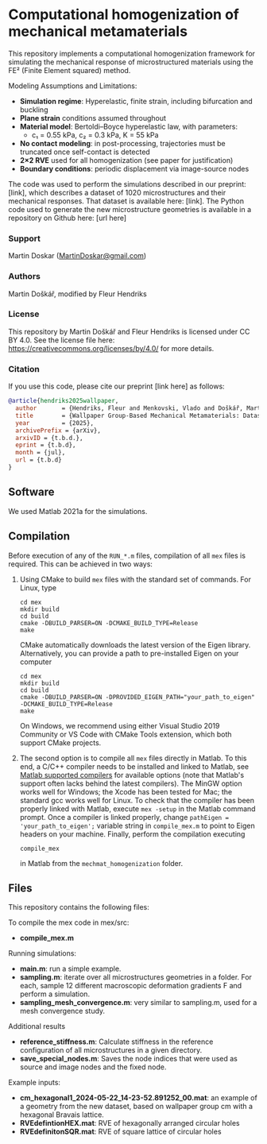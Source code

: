 # Computational homogenization of mechanical metamaterials
This repository implements a computational homogenization framework for simulating the mechanical response of microstructured materials using the FE² (Finite Element squared) method.

Modeling Assumptions and Limitations:
- **Simulation regime**: Hyperelastic, finite strain, including bifurcation and buckling
- **Plane strain** conditions assumed throughout
- **Material model**: Bertoldi–Boyce hyperelastic law, with parameters:
  - c₁ = 0.55 kPa, c₂ = 0.3 kPa, K = 55 kPa
- **No contact modeling**: in post-processing, trajectories must be truncated once self-contact is detected
- **2×2 RVE** used for all homogenization (see paper for justification)
- **Boundary conditions**: periodic displacement via image-source nodes

The code was used to perform the simulations described in our preprint: [link], which describes a dataset of 1020 microstructures and their mechanical responses. That dataset is available here: [link].
The Python code used to generate the new microstructure geometries is available in a repository on Github here: [url here]

### Support
Martin Doskar (MartinDoskar@gmail.com)

### Authors
Martin Doškář, modified by Fleur Hendriks

### License
This repository by Martin Doškář and Fleur Hendriks is licensed under CC BY 4.0. See the license file here: https://creativecommons.org/licenses/by/4.0/ for more details.

### Citation
If you use this code, please cite our preprint [link here] as follows:

```bibtex
@article{hendriks2025wallpaper,
  author       = {Hendriks, Fleur and Menkovski, Vlado and Doškář, Martin and Geers, Marc and Rokoš, Ondřej},
  title        = {Wallpaper Group-Based Mechanical Metamaterials: Dataset Including Mechanical Responses},
  year         = {2025},
  archivePrefix = {arXiv},
  arxivID = {t.b.d.},
  eprint = {t.b.d},
  month = {jul},
  url = {t.b.d}
}
```

## Software
We used Matlab 2021a for the simulations.

## Compilation

Before execution of any of the `RUN_*.m` files, compilation of all `mex` files is required. This can be achieved in two ways:

1. Using CMake to build `mex` files with the standard set of commands. For Linux, type
    ```
    cd mex
    mkdir build
    cd build
    cmake -DBUILD_PARSER=ON -DCMAKE_BUILD_TYPE=Release
    make
    ```
    CMake automatically downloads the latest version of the Eigen library. Alternatively, you can provide a path to pre-installed Eigen on your computer
    ```
    cd mex
    mkdir build
    cd build
    cmake -DBUILD_PARSER=ON -DPROVIDED_EIGEN_PATH="your_path_to_eigen" -DCMAKE_BUILD_TYPE=Release
    make
    ```
    On Windows, we recommend using either Visual Studio 2019 Community or VS Code with CMake Tools extension, which both support CMake projects.

2. The second option is to compile all `mex` files directly in Matlab. To this end, a C/C++ compiler needs to be installed and linked to Matlab, see [Matlab supported compilers](https://www.mathworks.com/support/compilers.html) for available options (note that Matlab's support often lacks behind the latest compilers). The MinGW option works well for Windows; the Xcode has been tested for Mac; the standard gcc works well for Linux. To check that the compiler has been properly linked with Matlab, execute `mex -setup` in the Matlab command prompt.
Once a compiler is linked properly, change `pathEigen = 'your_path_to_eigen';` variable string in `compile_mex.m` to point to Eigen headers on your machine. Finally, perform the compilation executing
    ```
    compile_mex
    ```
    in Matlab from the `mechmat_homogenization` folder.

## Files
This repository contains the following files:

To compile the mex code in mex/src:
* **compile_mex.m**

Running simulations:
* **main.m**: run a simple example.
* **sampling.m**: iterate over all microstructures geometries in a folder. For each, sample 12 different macroscopic deformation gradients F and perform a simulation.
* **sampling_mesh_convergence.m**: very similar to sampling.m, used for a mesh convergence study.

Additional results
* **reference_stiffness.m**: Calculate stiffness in the reference configuration of all microstructures in a given directory.
* **save_special_nodes.m**: Saves the node indices that were used as source and image nodes and the fixed node.

Example inputs:
* **cm_hexagonal1_2024-05-22_14-23-52.891252_00.mat**: an example of a geometry from the new dataset, based on wallpaper group cm with a hexagonal Bravais lattice.
* **RVEdefintionHEX.mat**: RVE of hexagonally arranged circular holes
* **RVEdefinitonSQR.mat**: RVE of square lattice of circular holes